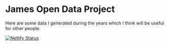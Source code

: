 # James Open Data Project

Here are some data I generated during the years which I think will be useful for other people.

[![Netlify Status](https://api.netlify.com/api/v1/badges/c6227709-2b8d-4706-9042-d5ee80855996/deploy-status)](https://app.netlify.com/sites/james-open-data/deploys)
